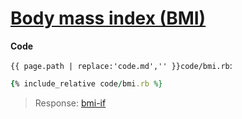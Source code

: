 # [Body mass index (BMI)](code.zip)

**Code**

`{{ page.path | replace:'code.md','' }}code/bmi.rb`:

```rb
{% include_relative code/bmi.rb %}
```

> Response: [bmi-if](response/bmi.rb)
